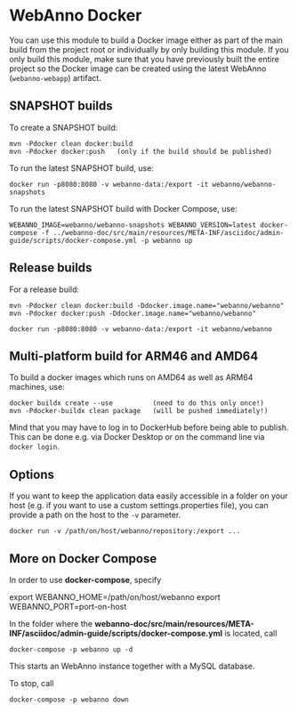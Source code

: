 # WebAnno Docker

You can use this module to build a Docker image either as part of the main build from the project
root or individually by only building this module. If you only build this module, make sure that
you have previously built the entire project so the Docker image can be created using the latest
WebAnno (`webanno-webapp`) artifact. 

## SNAPSHOT builds
To create a SNAPSHOT build:

    mvn -Pdocker clean docker:build
    mvn -Pdocker docker:push   (only if the build should be published)

To run the latest SNAPSHOT build, use: 

    docker run -p8080:8080 -v webanno-data:/export -it webanno/webanno-snapshots

To run the latest SNAPSHOT build with Docker Compose, use:

    WEBANNO_IMAGE=webanno/webanno-snapshots WEBANNO_VERSION=latest docker-compose -f ../webanno-doc/src/main/resources/META-INF/asciidoc/admin-guide/scripts/docker-compose.yml -p webanno up

## Release builds
   
For a release build:

    mvn -Pdocker clean docker:build -Ddocker.image.name="webanno/webanno"
    mvn -Pdocker docker:push -Ddocker.image.name="webanno/webanno"
        
    docker run -p8080:8080 -v webanno-data:/export -it webanno/webanno

## Multi-platform build for ARM46 and AMD64

To build a docker images which runs on AMD64 as well as ARM64 machines, use:

    docker buildx create --use          (need to do this only once!)
    mvn -Pdocker-buildx clean package   (will be pushed immediately!)

Mind that you may have to log in to DockerHub before being able to publish. This can be done e.g.
via Docker Desktop or on the command line via `docker login`.

## Options
If you want to keep the application data easily accessible in a folder on your host (e.g. if you
want to use a custom settings.properties file), you can provide a path on the host to the `-v` 
parameter.

    docker run -v /path/on/host/webanno/repository:/export ...

## More on Docker Compose
In order to use **docker-compose**, specify 

export WEBANNO_HOME=/path/on/host/webanno
export WEBANNO_PORT=port-on-host

In the folder where the **webanno-doc/src/main/resources/META-INF/asciidoc/admin-guide/scripts/docker-compose.yml** is located, call

    docker-compose -p webanno up -d
    
This starts an WebAnno instance together with a MySQL database.   
    
To stop, call

    docker-compose -p webanno down
